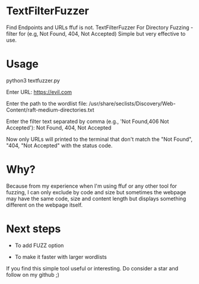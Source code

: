 # TextFilterFuzzer
Find Endpoints and URLs ffuf is not. TextFilterFuzzer For Directory Fuzzing - filter for (e.g, Not Found, 404, Not Accepted) Simple but very effective to use. 

# Usage
python3 textfuzzer.py

Enter URL: https://evil.com

Enter the path to the wordlist file: /usr/share/seclists/Discovery/Web-Content/raft-medium-directories.txt

Enter the filter text separated by comma (e.g., 'Not Found,406 Not Accepted'): Not Found, 404, Not Accepted

Now only URLs will printed to the terminal that don't match the "Not Found", "404, "Not Accepted" with the status code.

# Why?
Because from my experience when I'm using ffuf or any other tool for fuzzing, I can only exclude by code and size but sometimes the webpage may have the same code, size and content length but displays something different on the webpage itself.

# Next steps
- To add FUZZ option

- To make it faster with larger wordlists   

If you find this simple tool useful or interesting. Do consider a star and follow on my github ;)
